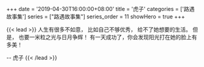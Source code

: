+++
date = '2019-04-30T16:00:00+08:00'
title = '虎子'
categories = ['路遇故事集']
series = ["路遇故事集"]
series_order = 11
showHero = true
+++

{{< lead >}}
人生有很多不如意，
比如自己不够优秀，
给不了她想要的生活。
但是，
也要一米粒之光与日月争辉！
有一天成功了，你会发现阳光打在她的脸上有多美！


-- 虎子
{{< /lead >}}